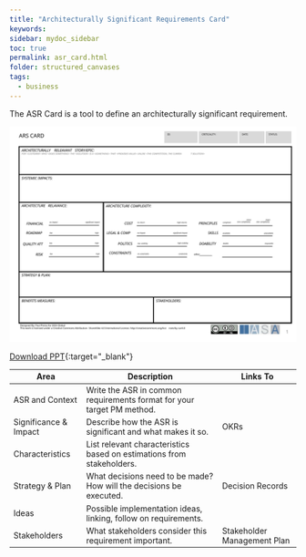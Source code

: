 ```yaml
---
title: "Architecturally Significant Requirements Card"
keywords: 
sidebar: mydoc_sidebar
toc: true
permalink: asr_card.html
folder: structured_canvases
tags: 
  - business
---
```


The ASR Card is a tool to define an architecturally significant requirement.

![image001](media/asr_card001.svg)

[Download PPT](media/ppt/asr_card.ppt){:target="_blank"}

| Area | Description | Links To |
| --- | --- | --- |
| ASR and Context | Write the ASR in common requirements format for your target PM method. |   |
| Significance & Impact | Describe how the ASR is significant and what makes it so. | OKRs |
| Characteristics | List relevant characteristics based on estimations from stakeholders. |   |
| Strategy & Plan | What decisions need to be made? How will the decisions be executed. | Decision Records |
| Ideas | Possible implementation ideas, linking, follow on requirements. |   |
| Stakeholders | What stakeholders consider this requirement important. | Stakeholder Management Plan |